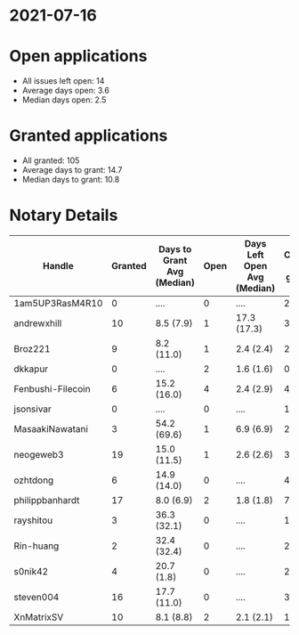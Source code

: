 2021-07-16
==========

# Open applications

- All issues left open: 14
- Average days open: 3.6
- Median days open: 2.5

# Granted applications

- All granted: 105
- Average days to grant: 14.7
- Median days to grant: 10.8

# Notary Details

| Handle            |   Granted | Days to Grant Avg (Median)   |   Open | Days Left Open Avg (Median)   |   Closed (no grant) |
|-------------------|-----------|------------------------------|--------|-------------------------------|---------------------|
| 1am5UP3RasM4R10   |         0 | ....                         |      0 | ....                          |                   2 |
| andrewxhill       |        10 | 8.5  (7.9)                   |      1 | 17.3  (17.3)                  |                  36 |
| Broz221           |         9 | 8.2  (11.0)                  |      1 | 2.4  (2.4)                    |                  27 |
| dkkapur           |         0 | ....                         |      2 | 1.6  (1.6)                    |                   0 |
| Fenbushi-Filecoin |         6 | 15.2  (16.0)                 |      4 | 2.4  (2.9)                    |                  41 |
| jsonsivar         |         0 | ....                         |      0 | ....                          |                  13 |
| MasaakiNawatani   |         3 | 54.2  (69.6)                 |      1 | 6.9  (6.9)                    |                  22 |
| neogeweb3         |        19 | 15.0  (11.5)                 |      1 | 2.6  (2.6)                    |                  37 |
| ozhtdong          |         6 | 14.9  (14.0)                 |      0 | ....                          |                  41 |
| philippbanhardt   |        17 | 8.0  (6.9)                   |      2 | 1.8  (1.8)                    |                  77 |
| rayshitou         |         3 | 36.3  (32.1)                 |      0 | ....                          |                  11 |
| Rin-huang         |         2 | 32.4  (32.4)                 |      0 | ....                          |                   2 |
| s0nik42           |         4 | 20.7  (1.8)                  |      0 | ....                          |                  20 |
| steven004         |        16 | 17.7  (11.0)                 |      0 | ....                          |                  34 |
| XnMatrixSV        |        10 | 8.1  (8.8)                   |      2 | 2.1  (2.1)                    |                  17 |